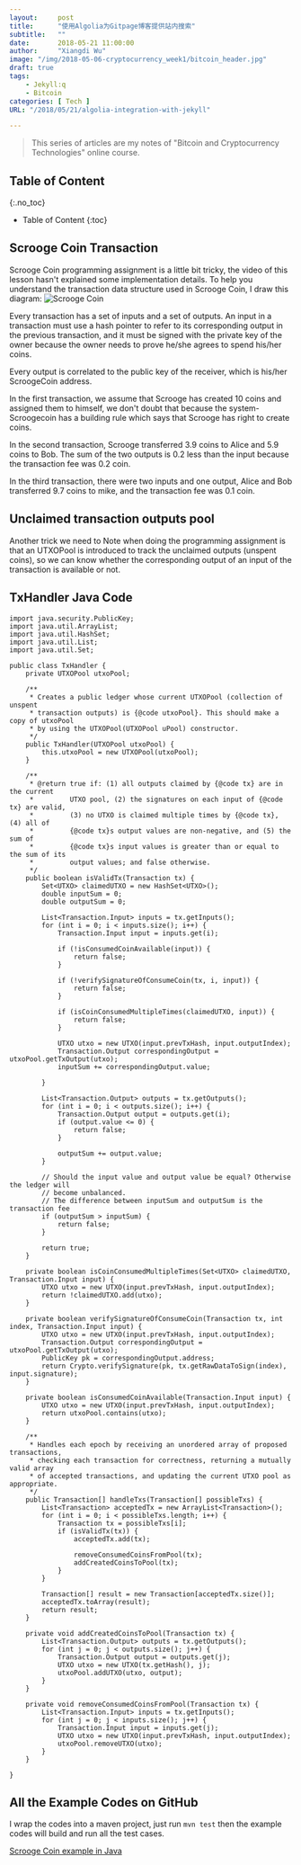 ```yaml
---
layout:     post
title:      "使用Algolia为Gitpage博客提供站内搜索"
subtitle:   ""
date:       2018-05-21 11:00:00
author:     "Xiangdi Wu"
image: "/img/2018-05-06-cryptocurrency_week1/bitcoin_header.jpg"
draft: true
tags:
    - Jekyll:q
    - Bitcoin
categories: [ Tech ]
URL: "/2018/05/21/algolia-integration-with-jekyll"

---
```


> This series of articles are my notes of "Bitcoin and Cryptocurrency Technologies" online course.

## Table of Content
{:.no_toc}

* Table of Content
{:toc}

## Scrooge Coin Transaction
Scrooge Coin programming assignment is a little bit tricky, the video of this lesson hasn't explained some implementation details. To help you understand the transaction data structure used in Scrooge Coin, I draw this diagram:
![Scrooge Coin](/img//2018-5-20-cryptocurrency_week1_scroogecoin/scroogecoin.png)

<!--more-->
Every transaction has a set of inputs and a set of outputs. An input in a transaction must use a hash pointer to refer to its corresponding output in the previous transaction, and it must be signed with the private key of the owner because the owner needs to prove he/she agrees to spend his/her coins.

Every output is correlated to the public key of the receiver, which is his/her ScroogeCoin address.

In the first transaction, we assume that Scrooge has created 10 coins and assigned them to himself, we don't doubt that because the system-Scroogecoin has a building rule which says that Scrooge has right to create coins.

In the second transaction,  Scrooge transferred 3.9 coins to Alice and 5.9 coins to Bob. The sum of the two outputs is 0.2 less than the input because the transaction fee was 0.2 coin.

In the third transaction,  there were two inputs and one output, Alice and Bob transferred 9.7 coins to mike, and the transaction fee was 0.1 coin.

## Unclaimed transaction outputs pool
Another trick we need to Note when doing the programming assignment is that an UTXOPool is introduced to track the unclaimed outputs (unspent coins), so we can know whether the corresponding output of an input of the transaction is available or not.

## TxHandler Java Code
```
import java.security.PublicKey;
import java.util.ArrayList;
import java.util.HashSet;
import java.util.List;
import java.util.Set;

public class TxHandler {
	private UTXOPool utxoPool;

	/**
	 * Creates a public ledger whose current UTXOPool (collection of unspent
	 * transaction outputs) is {@code utxoPool}. This should make a copy of utxoPool
	 * by using the UTXOPool(UTXOPool uPool) constructor.
	 */
	public TxHandler(UTXOPool utxoPool) {
		this.utxoPool = new UTXOPool(utxoPool);
	}

	/**
	 * @return true if: (1) all outputs claimed by {@code tx} are in the current
	 *         UTXO pool, (2) the signatures on each input of {@code tx} are valid,
	 *         (3) no UTXO is claimed multiple times by {@code tx}, (4) all of
	 *         {@code tx}s output values are non-negative, and (5) the sum of
	 *         {@code tx}s input values is greater than or equal to the sum of its
	 *         output values; and false otherwise.
	 */
	public boolean isValidTx(Transaction tx) {
		Set<UTXO> claimedUTXO = new HashSet<UTXO>();
		double inputSum = 0;
		double outputSum = 0;

		List<Transaction.Input> inputs = tx.getInputs();
		for (int i = 0; i < inputs.size(); i++) {
			Transaction.Input input = inputs.get(i);

			if (!isConsumedCoinAvailable(input)) {
				return false;
			}

			if (!verifySignatureOfConsumeCoin(tx, i, input)) {
				return false;
			}

			if (isCoinConsumedMultipleTimes(claimedUTXO, input)) {
				return false;
			}

			UTXO utxo = new UTXO(input.prevTxHash, input.outputIndex);
			Transaction.Output correspondingOutput = utxoPool.getTxOutput(utxo);
			inputSum += correspondingOutput.value;

		}

		List<Transaction.Output> outputs = tx.getOutputs();
		for (int i = 0; i < outputs.size(); i++) {
			Transaction.Output output = outputs.get(i);
			if (output.value <= 0) {
				return false;
			}

			outputSum += output.value;
		}

		// Should the input value and output value be equal? Otherwise the ledger will
		// become unbalanced.
		// The difference between inputSum and outputSum is the transaction fee
		if (outputSum > inputSum) {
			return false;
		}

		return true;
	}

	private boolean isCoinConsumedMultipleTimes(Set<UTXO> claimedUTXO, Transaction.Input input) {
		UTXO utxo = new UTXO(input.prevTxHash, input.outputIndex);
		return !claimedUTXO.add(utxo);
	}

	private boolean verifySignatureOfConsumeCoin(Transaction tx, int index, Transaction.Input input) {
		UTXO utxo = new UTXO(input.prevTxHash, input.outputIndex);
		Transaction.Output correspondingOutput = utxoPool.getTxOutput(utxo);
		PublicKey pk = correspondingOutput.address;
		return Crypto.verifySignature(pk, tx.getRawDataToSign(index), input.signature);
	}

	private boolean isConsumedCoinAvailable(Transaction.Input input) {
		UTXO utxo = new UTXO(input.prevTxHash, input.outputIndex);
		return utxoPool.contains(utxo);
	}

	/**
	 * Handles each epoch by receiving an unordered array of proposed transactions,
	 * checking each transaction for correctness, returning a mutually valid array
	 * of accepted transactions, and updating the current UTXO pool as appropriate.
	 */
	public Transaction[] handleTxs(Transaction[] possibleTxs) {
		List<Transaction> acceptedTx = new ArrayList<Transaction>();
		for (int i = 0; i < possibleTxs.length; i++) {
			Transaction tx = possibleTxs[i];
			if (isValidTx(tx)) {
				acceptedTx.add(tx);

				removeConsumedCoinsFromPool(tx);
				addCreatedCoinsToPool(tx);
			}
		}

		Transaction[] result = new Transaction[acceptedTx.size()];
		acceptedTx.toArray(result);
		return result;
	}

	private void addCreatedCoinsToPool(Transaction tx) {
		List<Transaction.Output> outputs = tx.getOutputs();
		for (int j = 0; j < outputs.size(); j++) {
			Transaction.Output output = outputs.get(j);
			UTXO utxo = new UTXO(tx.getHash(), j);
			utxoPool.addUTXO(utxo, output);
		}
	}

	private void removeConsumedCoinsFromPool(Transaction tx) {
		List<Transaction.Input> inputs = tx.getInputs();
		for (int j = 0; j < inputs.size(); j++) {
			Transaction.Input input = inputs.get(j);
			UTXO utxo = new UTXO(input.prevTxHash, input.outputIndex);
			utxoPool.removeUTXO(utxo);
		}
	}

}
```
## All the Example Codes on GitHub
I wrap the codes into a maven project, just run ```mvn test``` then the example codes will build and run all the test cases.

[Scrooge Coin example in Java](https://github.com/zhaohuabing/scroogecoin)
